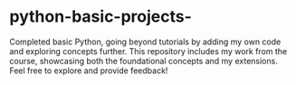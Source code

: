 # python-basic-projects-
Completed basic Python, going beyond tutorials by adding my own code and exploring concepts further. This repository includes my work from the course, showcasing both the foundational concepts and my extensions.  Feel free to explore and provide feedback!
